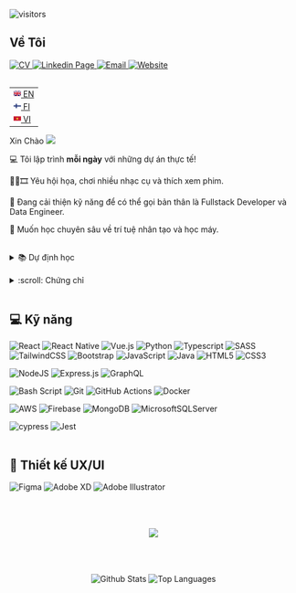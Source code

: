 ![visitors](https://komarev.com/ghpvc/?username=your-github-username&color=green&style=flat-square&label=KHÁCH)

## Về Tôi

<span>
  <a href="https://github.com/VincentLeV/cv-developer/blob/main/VincentLe_CV_FullstackDeveloper.pdf?raw=true" target="_blank">
    <img src="https://img.shields.io/badge/Tải%20CV-blueviolet?style=for-the-badge&logo=bandsintown" alt="CV" />
  </a>
</span>

<span>
  <a href="https://www.linkedin.com/in/vincentlefh" target="_blank">
    <img src="https://img.shields.io/badge/LINKEDIN-blue?style=for-the-badge&logo=linkedin" alt="Linkedin Page" />
  </a>
</span>

<span>
  <a href="mailto:vincentle.fh@gmail.com" target="_blank">
    <img src="https://img.shields.io/badge/Email-17202C?style=for-the-badge&logo=gmail" alt="Email" />
  </a>
</span>

<span>
  <a href="https://www.vincentle.me" target="_blank">
    <img src="https://img.shields.io/badge/WEBSITE-%23E5E5E5?style=for-the-badge&logo=googlechrome" alt="Website" />
  </a>
</span>
<br><br/>

<table align="right">
 <tr><td><a href="README.md"><img src="assets/english.png" height="13">  EN</a></td></tr>
 <tr><td><a href="README_fi.md"><img src="assets/finland.png" height="13">  FI</a></td></tr>
 <tr><td><a href="README_vi.md"><img src="assets/vietnam.png" height="13">  VI</a></td></tr>
</table>

Xin Chào <img src="https://raw.githubusercontent.com/MartinHeinz/MartinHeinz/master/wave.gif" width="30px">

💻 Tôi lập trình **mỗi ngày** với những dự án thực tế!

🎨🎹🎞️	Yêu hội họa, chơi nhiều nhạc cụ và thích xem phim.

🌱 Đang cải thiện kỹ năng để có thể gọi bản thân là Fullstack Developer và Data Engineer.

🌱 Muốn học chuyên sâu về trí tuệ nhân tạo và học máy.

<!-- ✨ **ĐANG CẦN TÌM VIỆC** ✨ -->
<br/>

<details>
    <summary>📚 Dự định học</summary>
&nbsp;

```
1. Data Engineering
2. Next.js
3. Dart / Flutter
...
```
</details>
&nbsp;

<details>
    <summary>:scroll: Chứng chỉ</summary>
&nbsp;

- [Full Stack Open 2022 - Relational Databases](https://studies.cs.helsinki.fi/stats/api/certificate/fs-psql/en/0e52969157e99db05bb966a607385f2b)

- [Full Stack Open 2021](https://studies.cs.helsinki.fi/stats/api/certificate/fullstackopen/en/34467d5cf7e945d7a3685120a26f13a8)

- [Full Stack Open 2021 - CI/CD](https://studies.cs.helsinki.fi/stats/api/certificate/fs-cicd/en/a34a303061780349c524d5fd82f08c54)

- [Full Stack Open 2021 - Containers](https://studies.cs.helsinki.fi/stats/api/certificate/fs-containers/en/17384dd5c32604cae5fd4b0469e760c0)

- [Full Stack Open 2021 - TypeScript](https://studies.cs.helsinki.fi/stats/api/certificate/fs-typescript/en/52269ec4279360b2590940c832a912da)

- [Full Stack Open 2021 - GraphQL](https://studies.cs.helsinki.fi/stats/api/certificate/fs-graphql/en/1a09b9a0f755c0821a93933d91cd1699)

- [Full Stack Open 2021 - React Native](https://studies.cs.helsinki.fi/stats/api/certificate/fs-react-native-2020/en/9e89bda1c449d7bf47422504a2c8b971)

- [Front End Development](https://socialhackersacademy.org/certifies/?graduate=vincent-le)
</details>
&nbsp;

## :computer: Kỹ năng

![React](https://img.shields.io/badge/react-%2320232a.svg?style=for-the-badge&logo=react&logoColor=%2361DAFB)
![React Native](https://img.shields.io/badge/react_native-%2320232a.svg?style=for-the-badge&logo=react&logoColor=%2361DAFB)
![Vue.js](https://img.shields.io/badge/vuejs-%2335495e.svg?style=for-the-badge&logo=vuedotjs&logoColor=%234FC08D)
![Python](https://img.shields.io/badge/python-%23FFE873.svg?style=for-the-badge&logo=python&logoColor=%306998)
![Typescript](https://img.shields.io/badge/typescript-%23E5E5E5.svg?style=for-the-badge&logo=typescript&logoColor=%3178C6)
![SASS](https://img.shields.io/badge/SASS-hotpink.svg?style=for-the-badge&logo=SASS&logoColor=white)
![TailwindCSS](https://img.shields.io/badge/tailwindcss-%2338B2AC.svg?style=for-the-badge&logo=tailwind-css&logoColor=white)
![Bootstrap](https://img.shields.io/badge/bootstrap-%23563D7C.svg?style=for-the-badge&logo=bootstrap&logoColor=white)
![JavaScript](https://img.shields.io/badge/javascript-%23323330.svg?style=for-the-badge&logo=javascript&logoColor=%23F7DF1E)
![Java](https://img.shields.io/badge/java-%23ED8B00.svg?style=for-the-badge&logo=java&logoColor=white)
![HTML5](https://img.shields.io/badge/html5-%23E34F26.svg?style=for-the-badge&logo=html5&logoColor=white)
![CSS3](https://img.shields.io/badge/css3-%231572B6.svg?style=for-the-badge&logo=css3&logoColor=white)
&nbsp;

![NodeJS](https://img.shields.io/badge/node.js-6DA55F?style=for-the-badge&logo=node.js&logoColor=white)
![Express.js](https://img.shields.io/badge/express.js-%23404d59.svg?style=for-the-badge&logo=express&logoColor=%2361DAFB)
![GraphQL](https://img.shields.io/badge/-GraphQL-E10098?style=for-the-badge&logo=graphql&logoColor=white)
&nbsp;

![Bash Script](https://img.shields.io/badge/bash_script-%23121011.svg?style=for-the-badge&logo=gnu-bash&logoColor=white)
![Git](https://img.shields.io/badge/git-%23F05033.svg?style=for-the-badge&logo=git&logoColor=white)
![GitHub Actions](https://img.shields.io/badge/github_actions-%2300EA64.svg?style=for-the-badge&logo=githubactions&logoColor=white)
![Docker](https://img.shields.io/badge/docker-%232496ED.svg?style=for-the-badge&logo=docker&logoColor=white)
&nbsp;

![AWS](https://img.shields.io/badge/AWS-%23FF9900.svg?style=for-the-badge&logo=amazon-aws&logoColor=white)
![Firebase](https://img.shields.io/badge/firebase-%23039BE5.svg?style=for-the-badge&logo=firebase)
![MongoDB](https://img.shields.io/badge/MongoDB-%234ea94b.svg?style=for-the-badge&logo=mongodb&logoColor=white)
![MicrosoftSQLServer](https://img.shields.io/badge/Microsoft%20SQL%20Sever-CC2927?style=for-the-badge&logo=microsoft%20sql%20server&logoColor=white)
&nbsp;

![cypress](https://img.shields.io/badge/-cypress-%23E5E5E5?style=for-the-badge&logo=cypress&logoColor=058a5e)
![Jest](https://img.shields.io/badge/-jest-%23C21325?style=for-the-badge&logo=jest&logoColor=white)
<br><br/>

## :art: Thiết kế UX/UI
![Figma](https://img.shields.io/badge/figma-%23F24E1E.svg?style=for-the-badge&logo=figma&logoColor=white)
![Adobe XD](https://img.shields.io/badge/Adobe%20XD-470137?style=for-the-badge&logo=Adobe%20XD&logoColor=#FF61F6)
![Adobe Illustrator](https://img.shields.io/badge/adobe_illustrator-%23FF9A00.svg?style=for-the-badge&logo=adobeillustrator&logoColor=white)

<br></br>
<div align="center">
  <img align="center" src="https://github-profile-trophy.vercel.app/?username=vincentlev&theme=flat&rank=SSS,SS,S,AAA,AA,A,BBB,BB,B,UNKNOWN,SECRET&no-frame=true&margin-w=20" />
</div>

<br><br/>
<div align="center">
  <img align="center" height="200em" src="https://github-readme-stats.vercel.app/api?username=VincentLeV&show_icons=true&theme=vue" alt="Github Stats"/>
  <img align="center" height="200em" src="https://github-readme-stats.vercel.app/api/top-langs/?username=VincentLeV&theme=vue" alt="Top Languages"/>
</div>